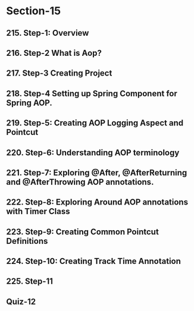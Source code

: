 # Section-15
## 215. Step-1: Overview
## 216. Step-2 What is Aop?
## 217. Step-3 Creating Project
## 218. Step-4 Setting up Spring Component for Spring AOP.
## 219. Step-5: Creating AOP Logging Aspect and Pointcut
## 220. Step-6: Understanding AOP terminology
## 221. Step-7: Exploring @After, @AfterReturning and @AfterThrowing AOP annotations.
## 222. Step-8: Exploring Around AOP annotations with Timer Class
## 223. Step-9: Creating Common Pointcut Definitions
## 224. Step-10: Creating Track Time Annotation
## 225. Step-11 
## Quiz-12